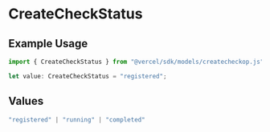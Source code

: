 # CreateCheckStatus

## Example Usage

```typescript
import { CreateCheckStatus } from "@vercel/sdk/models/createcheckop.js";

let value: CreateCheckStatus = "registered";
```

## Values

```typescript
"registered" | "running" | "completed"
```